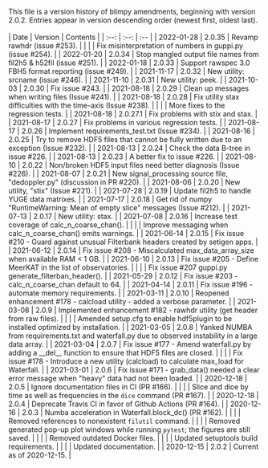 This file is a version history of blimpy amendments, beginning with version 2.0.2.  Entries appear in version descending order (newest first, oldest last).
<br>
<br>
|    Date    | Version | Contents |
| :--: | :--: | :-- |
| 2022-01-28 | 2.0.35 | Revamp rawhdr (issue #253).  |
| | | Fix misinterpretation of numbers in guppi.py (issue #254). |
| 2022-01-20 | 2.0.34 | Stop mangled output file names from fil2h5 & h52fil (issue #251).  |
| 2022-01-18 | 2.0.33 | Support rawspec 3.0 FBH5 format reporting (issue #249).  |
| 2021-11-17 | 2.0.32 | New utility: srcname (issue #246).  |
| 2021-11-10 | 2.0.31 | New utility: peek.  |
| 2021-10-03 | 2.0.30 | Fix issue #243.  |
| 2021-08-18 | 2.0.29 | Clean up messages when writing files (Issue #241).  |
| 2021-08-18 | 2.0.28 | Fix utility stax difficulties with the time-axis (Issue #238).  |
| | | More fixes to the regression tests. |
| 2021-08-18 | 2.0.27.1 | Fix problems with stix and stax.  |
| 2021-08-17 | 2.0.27 | Fix problems in various regression tests.  |
| 2021-08-17 | 2.0.26 | Implement requirements_test.txt (Issue #234).  |
| 2021-08-16 | 2.0.25 | Try to remove HDF5 files that cannot be fully written due to an exception (Issue #232).  |
| 2021-08-13 | 2.0.24 | Check the data B-tree in issue #226.  |
| 2021-08-13 | 2.0.23 | A better fix to issue #226.  |
| 2021-08-10 | 2.0.22 | Non/broken HDF5 input files need better diagnosis (Issue #226).  |
| 2021-08-07 | 2.0.21 | New signal_processing source file, "dedoppler.py" (discussion in PR #220).  |
| 2021-08-06 | 2.0.20 | New utility, "stix" (Issue #221).  |
| 2021-07-28 | 2.0.19 | Update fil2h5 to handle YUGE data matrixes.  |
| 2021-07-17 | 2.0.18 | Get rid of numpy "RuntimeWarning: Mean of empty slice" messages (Issue #212).  |
| 2021-07-13 | 2.0.17 | New utility: stax.  |
| 2021-07-08 | 2.0.16 | Increase test coverage of calc_n_coarse_chan().  |
| | | Improve messaging when calc_n_coarse_chan() emits warnings. |
| 2021-06-14 | 2.0.15 | Fix issue #210 - Guard against unusual Filterbank headers created by setigen apps.  |
| 2021-06-12 | 2.0.14 | Fix issue #208 - Miscalculated max_data_array_size when available RAM < 1 GB.  |
| 2021-06-10 | 2.0.13 | Fix issue #205 - Define MeerKAT in the list of observatories. |
| | | Fix issue #207 guppi.py generate_filterban_header(). |
| 2021-05-29 | 2.0.12 | Fix issue #203 - calc_n_coarse_chan default to 64. |
| 2021-04-14 | 2.0.11 | Fix issue #196 - automate memory requirements. |
| 2021-03-11 | 2.0.10 | Reopened enhancement #178 - calcload utility - added a verbose parameter. |
| 2021-03-08 | 2.0.9 | Implemented enhancement #182 - rawhdr utility (get header from raw files). |
| | | Amended setup.cfg to enable hdf5plugin to be installed optimized by installation. |
| 2021-03-05 | 2.0.8 | Yanked NUMBA from requirements.txt and waterfall.py due to observed instability in a large data array. |
| 2021-03-04 | 2.0.7 | Fix issue #177 - Amend waterfall.py by adding a \_\_del\_\_ function to ensure that HDF5 files are closed. |
| | | Fix issue #178 - Introduce a new utility (calcload) to calculate max_load for Waterfall. |
| 2021-03-01 | 2.0.6 | Fix issue #171 - grab_data() needed a clear error message when "heavy" data had not been loaded. |
| 2020-12-18 | 2.0.5 | Ignore documentation files in CI (PR #166). |
| | | Slice and dice by time as well as frequencies in the `dice` command (PR #167). |
| 2020-12-18 | 2.0.4 | Deprecate Travis CI in favor of Github Actions (PR #164). |
| 2020-12-16 | 2.0.3 | Numba acceleration in Waterfall.block_dc() (PR #162). |
| | | Removed references to nonexistent `filutil` command. |
| | | Removed generated pop-up plot windows while running `pytest`; the figures are still saved. |
| | | Removed outdated Docker files. |
| | | Updated setuptools build requirements. |
| | | Updated documentation. |
| 2020-12-15 | 2.0.2  | Current as of 2020-12-15. |
